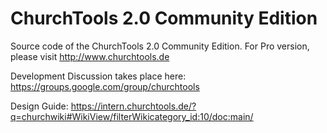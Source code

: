 ChurchTools 2.0 Community Edition
==================================

Source code of the ChurchTools 2.0 Community Edition. For Pro version, please visit <http://www.churchtools.de>

Development Discussion takes place here: <https://groups.google.com/group/churchtools>

Design Guide: <https://intern.churchtools.de/?q=churchwiki#WikiView/filterWikicategory_id:10/doc:main/>
